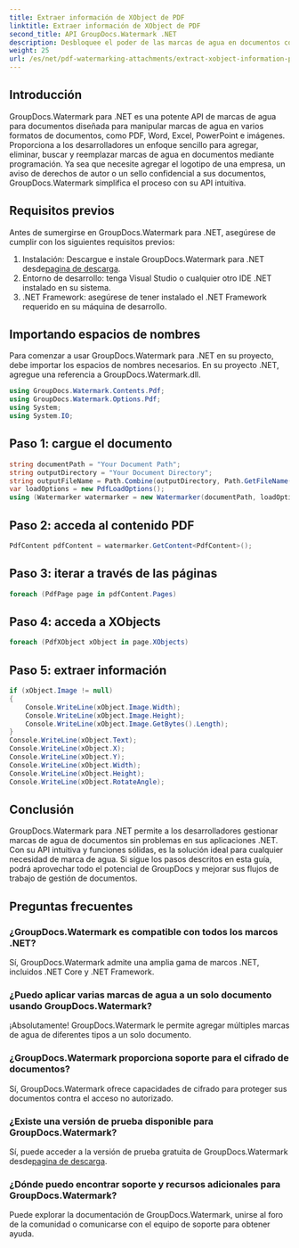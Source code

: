 ```yaml
---
title: Extraer información de XObject de PDF
linktitle: Extraer información de XObject de PDF
second_title: API GroupDocs.Watermark .NET
description: Desbloquee el poder de las marcas de agua en documentos con GroupDocs.Watermark para .NET. Administre sin problemas marcas de agua en archivos PDF, documentos de Word e imágenes.
weight: 25
url: /es/net/pdf-watermarking-attachments/extract-xobject-information-pdf/
---
```

## Introducción
GroupDocs.Watermark para .NET es una potente API de marcas de agua para documentos diseñada para manipular marcas de agua en varios formatos de documentos, como PDF, Word, Excel, PowerPoint e imágenes. Proporciona a los desarrolladores un enfoque sencillo para agregar, eliminar, buscar y reemplazar marcas de agua en documentos mediante programación. Ya sea que necesite agregar el logotipo de una empresa, un aviso de derechos de autor o un sello confidencial a sus documentos, GroupDocs.Watermark simplifica el proceso con su API intuitiva.
## Requisitos previos
Antes de sumergirse en GroupDocs.Watermark para .NET, asegúrese de cumplir con los siguientes requisitos previos:
1. Instalación: Descargue e instale GroupDocs.Watermark para .NET desde[pagina de descarga](https://releases.groupdocs.com/Watermark/net/).
2. Entorno de desarrollo: tenga Visual Studio o cualquier otro IDE .NET instalado en su sistema.
3. .NET Framework: asegúrese de tener instalado el .NET Framework requerido en su máquina de desarrollo.

## Importando espacios de nombres
Para comenzar a usar GroupDocs.Watermark para .NET en su proyecto, debe importar los espacios de nombres necesarios.
En su proyecto .NET, agregue una referencia a GroupDocs.Watermark.dll.
```csharp
using GroupDocs.Watermark.Contents.Pdf;
using GroupDocs.Watermark.Options.Pdf;
using System;
using System.IO;
```
## Paso 1: cargue el documento
```csharp
string documentPath = "Your Document Path";
string outputDirectory = "Your Document Directory";
string outputFileName = Path.Combine(outputDirectory, Path.GetFileName(documentPath));
var loadOptions = new PdfLoadOptions();
using (Watermarker watermarker = new Watermarker(documentPath, loadOptions))
```
## Paso 2: acceda al contenido PDF
```csharp
PdfContent pdfContent = watermarker.GetContent<PdfContent>();
```
## Paso 3: iterar a través de las páginas
```csharp
foreach (PdfPage page in pdfContent.Pages)
```
## Paso 4: acceda a XObjects
```csharp
foreach (PdfXObject xObject in page.XObjects)
```
## Paso 5: extraer información
```csharp
if (xObject.Image != null)
{
    Console.WriteLine(xObject.Image.Width);
    Console.WriteLine(xObject.Image.Height);
    Console.WriteLine(xObject.Image.GetBytes().Length);
}
Console.WriteLine(xObject.Text);
Console.WriteLine(xObject.X);
Console.WriteLine(xObject.Y);
Console.WriteLine(xObject.Width);
Console.WriteLine(xObject.Height);
Console.WriteLine(xObject.RotateAngle);
```

## Conclusión
GroupDocs.Watermark para .NET permite a los desarrolladores gestionar marcas de agua de documentos sin problemas en sus aplicaciones .NET. Con su API intuitiva y funciones sólidas, es la solución ideal para cualquier necesidad de marca de agua. Si sigue los pasos descritos en esta guía, podrá aprovechar todo el potencial de GroupDocs y mejorar sus flujos de trabajo de gestión de documentos.
## Preguntas frecuentes
### ¿GroupDocs.Watermark es compatible con todos los marcos .NET?
Sí, GroupDocs.Watermark admite una amplia gama de marcos .NET, incluidos .NET Core y .NET Framework.
### ¿Puedo aplicar varias marcas de agua a un solo documento usando GroupDocs.Watermark?
¡Absolutamente! GroupDocs.Watermark le permite agregar múltiples marcas de agua de diferentes tipos a un solo documento.
### ¿GroupDocs.Watermark proporciona soporte para el cifrado de documentos?
Sí, GroupDocs.Watermark ofrece capacidades de cifrado para proteger sus documentos contra el acceso no autorizado.
### ¿Existe una versión de prueba disponible para GroupDocs.Watermark?
 Sí, puede acceder a la versión de prueba gratuita de GroupDocs.Watermark desde[pagina de descarga](https://releases.groupdocs.com/).
### ¿Dónde puedo encontrar soporte y recursos adicionales para GroupDocs.Watermark?
Puede explorar la documentación de GroupDocs.Watermark, unirse al foro de la comunidad o comunicarse con el equipo de soporte para obtener ayuda.